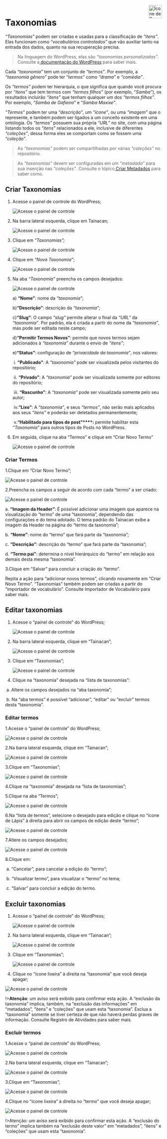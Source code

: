 <div style="float: right; margin-left: 1rem;">
	<img 
		alt="Ícone de Taxonomias" 
		src="_assets/images/icon_taxonomies.png"
		width="42"
		height="42">
</div>

# Taxonomias

*“Taxonomias”* podem ser criadas e usadas para a classificação de *“itens”*. Elas funcionam como *“vocabulários controlados”* que vão auxiliar tanto na entrada dos dados, quanto na sua recuperação precisa. 

> Na linguagem do WordPress, elas são *“taxonomias personalizadas”*. Consulte a[ ](https://codex.wordpress.org/pt-br:Taxonomias)[documentação do WordPress](https://codex.wordpress.org/pt-br:Taxonomias) para saber mais. 

Cada *“taxonomia”* tem um conjunto de *“termos”*. Por exemplo, a *“taxonomia gênero”* pode ter “*termos”* como *“drama”* e *“comédia”*. 

Os *“termos”* podem ter hierarquia, o que significa que quando você procura por *“itens”* que tem termos com *“termos filhos”* (por exemplo, “*Samba”*), os resultados incluirão *“itens”* que tenham qualquer um dos *“termos filhos”*. Por exemplo, “*Samba de Gafieira”* e “*Samba Maxixe”*. 

*“Termos”* podem ter uma *“descrição”*, um *“ícone”*, ou uma *“imagem”* que o represente, e também podem ser ligados a um conceito existente em uma ontologia. Os *“termos”* possuem sua própria *“URL”* no site, com uma página listando todos os *“itens”* relacionados a ele, inclusive de diferentes *“coleções”*, dessa forma eles se comportam como se fossem uma *“coleção”*. 

> As *“taxonomias”* podem ser compartilhadas por várias *“coleções”* no repositório. 

> As *“taxonomias”* devem ser configuradas em um *“metadado”* para sua inserção nas *“coleções”*. Consulte o tópico[ ](https://tainacan.github.io/tainacan-wiki/#/pt-br/metadata?id=criar-metadados)[Criar Metadados](https://tainacan.github.io/tainacan-wiki/#/pt-br/metadata?id=criar-metadados) para saber como. 

#### 
## Criar Taxonomias

1. Acesse o painel de controle do WordPress;

   ![Acesse o painel de controle](\_assets\images\050.png)

2. Na barra lateral esquerda, clique em Tainacan;

   ![Acesse o painel de controle](\_assets\images\051.png)

3. Clique em *“Taxonomias”;* 

   ![Acesse o painel de controle](\_assets\images\093.png)

4. Clique em *“Nova Taxonomia”*; 

   ![Acesse o painel de controle](\_assets\images\094.png)

5. Na aba *“Taxonomia”* preencha os campos desejados: 

   ![Acesse o painel de controle](\_assets\images\095.png)

   a) **“Nome”**: nome da *“taxonomia”*; 

   b)**“Descrição”**: descrição da *“taxonomia”*; 

   c)**“Slug”**: O campo *“slug”* permite alterar o final da *“URL”* da *“taxonomia”*. Por padrão, ela é criada a partir do nome da *“taxonomia”*, mas pode ser editada neste campo; 

   d)**“Permitir Termos Novos”**: permite que novos termos sejam adicionados à *“taxonomia”* durante o envio de *“itens”*; 

   e)**“Status”**: configuração de *“privacidade da taxonomia”*, nos valores: 

   ​	i. **“Publicado”**: A *“taxonomia”* pode ser visualizada pelos visitantes do repositório; 

   ​	ii. **“Privado”**: A *“taxonomia”* pode ser visualizada somente por editores do repositório; 

   ​	iii. **“Rascunho”**: A *“taxonomia”* pode ser visualizada somente pelo seu autor; 

   ​	iv.**“Lixo”**: A *“taxonomia”*, e seus *“termos”*, não serão mais aplicados aos seus *“itens”* e poderão ser deletados permanentemente; 

   ​	v.**“Habilitado para tipos de post”****:** permite habilitar esta *“Taxonomia”* para outros tipos de Posts no WordPress. 

6. Em seguida, clique na aba “Termos” e clique em “Criar Novo Termo” 

   ![Acesse o painel de controle](\_assets\images\096.png)

### Criar Termos

1.Clique em “Criar Novo Termo”;

![Acesse o painel de controle](\_assets\images\097.png)

2.Preencha os campos a seguir de acordo com cada “termo” a ser criado:

![Acesse o painel de controle](\_assets\images\098.png)

a. **“Imagem da Header”**: É possível adicionar uma imagem que aparece na visualização do “termo” de uma “taxonomia”, dependendo das configurações e do tema adotado. O tema padrão do Tainacan exibe a imagem da Header na página do “termo da taxonomia”;

b. **“Nome”**: nome do “termo” que fará parte da “taxonomia”;

c. **“Descrição”**: descrição do “termo” que fará parte da “taxonomia”;

d. **“Termo pai”**: determina o nível hierárquico do “termo” em relação aos demais desta mesma “taxonomia”.

3.Clique em “Salvar” para concluir a criação do “termo”.

Repita a ação para “adicionar novos termos”, clicando novamente em “Criar Novo Termo”. “Taxonomias” também podem ser criadas a partir do “importador de vocabulário”. Consulte Importador de Vocabulário para saber mais.

## Editar taxonomias

1. Acesse o “painel de controle” do WordPress; 

   ![Acesse o painel de controle](\_assets\images\050.png)

2. Na barra lateral esquerda, clique em “Tainacan”; 

   ![Acesse o painel de controle](\_assets\images\051.png)

3. Clique em “Taxonomias”; 

   ![Acesse o painel de controle](\_assets\images\093.png)

4. Clique na “taxonomia” desejada na “lista de taxonomias”:

​	a. Altere os campos desejados na “aba taxonomia”;

​	b. Na “aba termos” é possível “adicionar”, “editar” ou “excluir” termos desta “taxonomia”.

### Editar termos

1.Acesse o “painel de controle” do WordPress;

![Acesse o painel de controle](\_assets\images\050.png)

2.Na barra lateral esquerda, clique em “Tainacan”;

![Acesse o painel de controle](\_assets\images\051.png)

3.Clique em “Taxonomias”;

![Acesse o painel de controle](\_assets\images\093.png)

4.Clique na “taxonomia” desejada na “lista de taxonomias”;

5.Clique na aba “Termos”;

![Acesse o painel de controle](\_assets\images\096.png)

6.Na “lista de termos”, selecione o desejado para edição e clique no “ícone de Lápis” à direita para abrir os campos de edição deste “termo”;

![Acesse o painel de controle](\_assets\images\099.png)

7.Altere os campos desejados;

![Acesse o painel de controle](\_assets\images\099.png)

8.Clique em:

​	a. “Cancelar”, para cancelar a edição do “termo”;

​	b. “Visualizar termo”, para visualizar o “termo” no tema;

​	c. “Salvar” para concluir a edição do termo.



## Excluir taxonomias

1. Acesse o “painel de controle” do WordPress;

   ![Acesse o painel de controle](\_assets\images\050.png)

2. Na barra lateral esquerda, clique em “Tainacan”;

   ![Acesse o painel de controle](\_assets\images\051.png)

3. Clique em “Taxonomias”;

   ![Acesse o painel de controle](\_assets\images\093.png)

4. Clique no “ícone lixeira” à direita na “taxonomia” que você deseja apagar;

![Acesse o painel de controle](\_assets\images\102.png)

!>**Atenção**: um aviso será exibido para confirmar esta ação. A “exclusão da taxonomia” implica, também, na “exclusão das informações” em “metadados”, “itens” e “coleções” que usam esta “taxonomia”. Exclua a “taxonomia” somente se tiver certeza de que não haverá perdas graves de informação. Consulte Registro de Atividades para saber mais.

### Excluir termos

1.Acesse o “painel de controle” do WordPress;

![Acesse o painel de controle](\_assets\images\050.png)

2.Na barra lateral esquerda, clique em “Tainacan”;

![Acesse o painel de controle](\_assets\images\051.png)

3.Clique em “Taxonomias”;

![Acesse o painel de controle](\_assets\images\093.png)

4.Clique no “ícone lixeira” à direita no “termo” que você deseja apagar;

![Acesse o painel de controle](\_assets\images\101.png)

!>Atenção: um aviso será exibido para confirmar esta ação. A “exclusão do termo” implica também na “exclusão deste valor” em “metadados”, “itens” e “coleções” que usam esta “taxonomia”.
